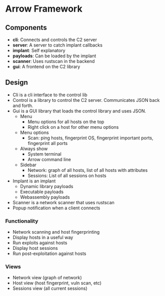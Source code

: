 # Arrow Framework

## Components

 - **cli**: Connects and controls the C2 server
 - **server**: A server to catch implant callbacks
 - **implant**: Self explanatory
 - **payloads**: Can be loaded by the implant
 - **scanner**: Uses rustscan in the backend
 - **gui**: A frontend on the C2 library

## Design
 - Cli is a cli interface to the control lib
 - Control is a library to control the C2 server. Communicates JSON back and forth.
 - Gui is a GUI library that loads the control library and uses JSON. 
   - Menu
     - Menu options for all hosts on the top
     - Right click on a host for other menu options
   - Menu options
     - Scan: ping hosts, fingerprint OS, fingerprint important ports, fingerprint all ports
   - Always show
     - System terminal
     - Arrow command line
   - Sidebar
     - Network: graph of all hosts, list of all hosts with attributes
     - Sessions: List of all sessions on hosts
 - Implant is an implant
   - Dynamic library payloads
   - Executable payloads
   - Webassembly payloads
 - Scanner is a network scanner that uses rustscan
 - Popup notification when a client connects

### Functionality
 - Network scanning and host fingerprinting
 - Display hosts in a useful way
 - Run exploits against hosts
 - Display host sessions
 - Run post-exploitation against hosts

### Views
 - Network view (graph of network)
 - Host view (host fingerprint, vuln scan, etc)
 - Sessions view (all current sessions)
